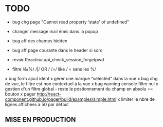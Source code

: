 # TODO

- bug chg page "Cannot read property 'state' of undefined"
- changer message mail émis dans la popup
- bug aff des champs hidden
- bug aff page courante dans le header si scro

- revoir Reacteur.api_check_session_forgetpwd
- filtre /&/%/ /|/ OR / /=/ like / = sans les %/ 

x bug form ajout ident
x gérer une marque "selected" dans la vue 
x bug chg de vue, le filtre est non contextuel à la vue
x bug warning console filtre nul
x gestion d'un filtre global - reste le postionnement du champ en absolu == bouton
x pager http://react-component.github.io/pager/build/examples/simple.html
x limiter le nbre de lignes affichées à 50 par défaut

## MISE EN PRODUCTION


